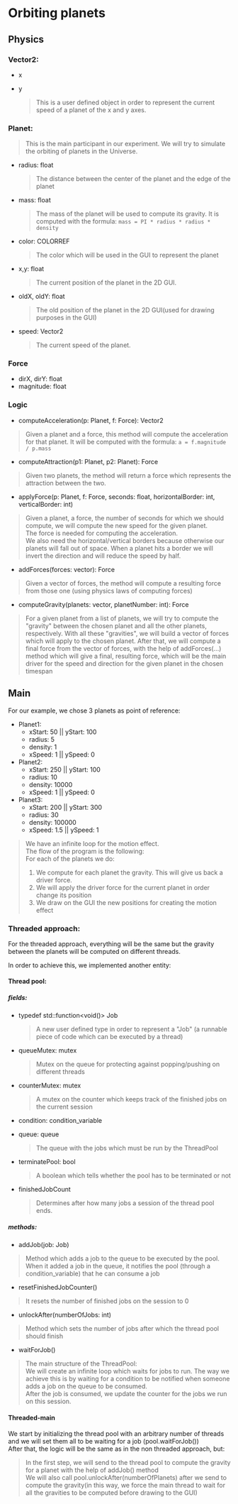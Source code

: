 # Orbiting planets

## Physics
### Vector2:
- x
- y

    >This is a user defined object in order to represent the current speed of a planet of the 
x and y axes.


### Planet:
>This is the main participant in our experiment. We will try to simulate the orbiting of planets in the Universe.

- radius: float
    > The distance between the center of the planet and the edge of the planet
- mass: float
    > The mass of the planet will be used to compute its gravity. It is computed with the formula:
     ``mass = PI * radius * radius * density``
- color: COLORREF
    > The color which will be used in the GUI to represent the planet
- x,y: float
    > The current position of the planet in the 2D GUI.
- oldX, oldY: float
    > The old position of the planet in the 2D GUI(used for drawing purposes in the GUI)
- speed: Vector2 
    > The current speed of the planet.


### Force
> 
* dirX, dirY: float
* magnitude: float

### Logic
* computeAcceleration(p: Planet, f: Force): Vector2
> Given a planet and a force, this method will compute the acceleration for that planet. It will be computed with the formula: 
``a = f.magnitude / p.mass``

* computeAttraction(p1: Planet, p2: Planet): Force
> Given two planets, the method will return a force which represents the attraction between the two.

* applyForce(p: Planet, f: Force, seconds: float, horizontalBorder: int, verticalBorder: int)
> Given a planet, a force, the number of seconds for which we should compute, we will compute the new speed
> for the given planet.<br> 
> The force is needed for computing the acceleration.<br>
> We also need the horizontal/vertical borders because otherwise our planets will fall out of space. When a planet hits a border
> we will invert the direction and will reduce the speed by half.

* addForces(forces: vector<Force>): Force
> Given a vector of forces, the method will compute a resulting force from those one (using physics laws of computing forces)

* computeGravity(planets: vector<Planet>, planetNumber: int): Force
> For a given planet from a list of planets, we will try to compute the "gravity" between the chosen 
> planet and all the other planets, respectively. With all these "gravities", we will build a vector of
> forces which will apply to the chosen planet. After that, we will compute a final force from the vector of forces,
> with the help of addForces(...) method which will give a final, resulting force, which will be the main driver for 
> the speed and direction for the given planet in the chosen timespan


## Main

For our example, we chose 3 planets as point of reference:
* Planet1: 
  * xStart: 50 || yStart: 100
  * radius: 5
  * density: 1
  * xSpeed: 1 || ySpeed: 0
* Planet2:
  * xStart: 250 || yStart: 100
  * radius: 10
  * density: 10000
  * xSpeed: 1 || ySpeed: 0
* Planet3: 
  * xStart: 200 || yStart: 300
  * radius: 30
  * density: 100000
  * xSpeed: 1.5 || ySpeed: 1


> We have an infinite loop for the motion effect.<br>
>The flow of the program is the following:<br>
> For each of the planets we do:
>1. We compute for each planet the gravity. This will give us back a driver force.
>2. We will apply the driver force for the current planet in order change its position
>3. We draw on the GUI the new positions for creating the motion effect 


### Threaded approach:

For the threaded approach, everything will be the same but the gravity between the planets will be 
computed on different threads.

In order to achieve this, we implemented another entity:

#### Thread pool:

##### fields:
* typedef std::function<void()> Job
  >A new user defined type in order to represent a "Job" (a runnable piece of code which can be executed by a thread)

* queueMutex: mutex
  > Mutex on the queue for protecting against popping/pushing on different threads
* counterMutex: mutex
  > A mutex on the counter which keeps track of the finished jobs on the current session 
* condition: condition_variable
  >
* queue: queue<Job>
  > The queue with the jobs which must be run by the ThreadPool
* terminatePool: bool
  > A boolean which tells whether the pool has to be terminated or not
* finishedJobCount
  > Determines after how many jobs a session of the thread pool ends.

##### methods:

* addJob(job: Job)
> Method which adds a job to the queue to be executed by the pool. When it added a 
> job in the queue, it notifies the pool (through a condition_variable) that he can consume a job

* resetFinishedJobCounter()
> It resets the number of finished jobs on the session to 0

* unlockAfter(numberOfJobs: int)
> Method which sets the number of jobs after which the thread pool should finish

* waitForJob()
> The main structure of the ThreadPool:<br>
> We will create an infinite loop which waits for jobs to run. The way we achieve this is by
> waiting for a condition to be notified when someone adds a job on the queue to be consumed.<br>
> After the job is consumed, we update the counter for the jobs we run on this session.<br>


#### Threaded-main

We start by initializing the thread pool with an arbitrary number of threads and we will set them all to be waiting 
for a job (pool.waitForJob())<br>
After that, the logic will be the same as in the non threaded approach, but:
> In the first step, we will send to the thread pool to compute the gravity 
> for a planet with the help of addJob() method<br>
> We will also call pool.unlockAfter(numberOfPlanets) after we send to compute the gravity(in this way, we force the main thread 
> to wait for all the gravities to be computed before drawing to the GUI)
